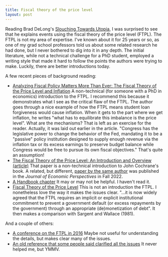 ```yaml
---
title: Fiscal theory of the price level
layout: post
---
```


Reading Brad DeLong's [Slouching Towards Utopia](https://www.basicbooks.com/titles/j-bradford-delong/slouching-towards-utopia/9781541604247/), I was surprised to see that he explains events using the fiscal theory of the price level (FTPL). The FTPL is not my area of expertise. I've known about it for 25 years or so, as one of my grad school professors told us about some related research he had done, but I never bothered to dig into it in any depth. The initial literature, while not a technical challenge for a PhD student, employed a writing style that made it hard to follow the points the authors were trying to make. Luckily, there are better introductions today. 

A few recent pieces of background reading:

- [Analyzing Fiscal Policy Matters More Than Ever: The Fiscal Theory of the Price Level and Inflation](https://www.richmondfed.org/publications/research/economic_brief/2022/eb_22-39) A non-technical (for someone with a PhD in economics) introduction to the FTPL. I recommend this because it demonstrates what I see as the critical flaw of the FTPL. The author goes through a nice example of how the FTPL means student loan forgiveness would cause inflation. When it gets to the part where we get inflation, he writes "what has to equilibrate this imbalance is the price level". What are the mechanisms? That is left as an exercise for the reader. Actually, it was laid out earlier in the article. "Congress has the legislative power to change the behavior of the Fed, mandating it to be a "passive" policy institution designed to supply enough revenue via the inflation tax or its excess earnings to preserve budget balance while Congress would be free to pursue its own fiscal objectives." That's quite an assumption!
- [The Fiscal Theory of the Price Level: An Introduction and Overview (article)](https://www.johnhcochrane.com/research-all/fiscal-theory-jep-article) That paper is a non-technical introduction to John Cochrane's book. A related, but different, [paper by the same author](https://www.aeaweb.org/articles?id=10.1257/jep.36.4.125) was published in the *Journal of Economic Perspectives* in Fall 2022.
- [A Handbook chapter](https://uva.theopenscholar.com/files/eric-leeper/files/leeper-leith-handbook-feb2016-final.pdf) It may or may not be helpful. I haven't read it.
- [Fiscal Theory of the Price Level](https://users.nber.org/~bassetto/research/palgrave/ftheorypost.pdf) This is not an introduction the FTPL. I nonetheless love the way it makes the issues clear. "...it is now widely agreed that the FTPL requires an implicit or explicit institutional commitment to prevent a government default (or excess repayments by the government) through an appropriate (de)monetization of debt". It then makes a comparison with Sargent and Wallace (1981).

And a couple of others:

- [A conference on the FTPL in 2016](https://bfi.uchicago.edu/event/next-steps-for-the-fiscal-theory-of-the-price-level/) Maybe not useful for understanding the details, but makes clear many of the issues.
- [An old reference that some people said clarified all the issues](https://www.nber.org/system/files/working_papers/w7668/w7668.pdf) It never helped me, but YMMV.